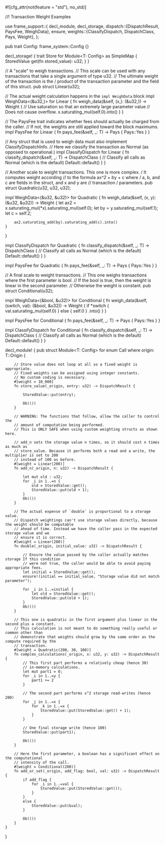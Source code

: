 #![cfg_attr(not(feature = "std"), no_std)]

//! Transaction Weight Examples

use frame_support::{
	decl_module, decl_storage,
	dispatch::{DispatchResult, PaysFee, WeighData},
	ensure,
	weights::{ClassifyDispatch, DispatchClass, Pays, Weight},
};

pub trait Config: frame_system::Config {}

decl_storage! {
	trait Store for Module<T: Config> as SimpleMap {
		StoredValue get(fn stored_value): u32;
	}
}

// A "scale" to weigh transactions.
// This scale can be used with any transactions that take a single argument of type u32.
// The ultimate weight of the transaction is the / product of the transaction parameter and the field of this struct.
pub struct Linear(u32);

// The actual weight calculation happens in the `impl WeighData` block
impl WeighData<(&u32,)> for Linear {
	fn weigh_data(&self, (x,): (&u32,)) -> Weight {
		// Use saturation so that an extremely large parameter value
		// Does not cause overflow.
		x.saturating_mul(self.0).into()
	}
}

// The PaysFee trait indicates whether fees should actually be charged from the caller.
// If not, the weights are still applied toward the block maximums.
impl<T> PaysFee<T> for Linear {
	fn pays_fee(&self, _: T) -> Pays {
		Pays::Yes
	}
}

// Any struct that is used to weigh data must also implement ClassifyDispatchInfo.
// Here we classify the transaction as Normal (as opposed to operational.)
impl<T> ClassifyDispatch<T> for Linear {
	fn classify_dispatch(&self, _: T) -> DispatchClass {
		// Classify all calls as Normal (which is the default)
		Default::default()
	}
}

// Another scale to weight transactions. This one is more complex. / It computes weight according
// to the formula a*x^2 + b*y + c where / a, b, and c are fields in the struct, and x and y are
// transaction / parameters.
pub struct Quadratic(u32, u32, u32);

impl WeighData<(&u32, &u32)> for Quadratic {
	fn weigh_data(&self, (x, y): (&u32, &u32)) -> Weight {
		let ax2 = x.saturating_mul(*x).saturating_mul(self.0);
		let by = y.saturating_mul(self.1);
		let c = self.2;

		ax2.saturating_add(by).saturating_add(c).into()
	}
}

impl<T> ClassifyDispatch<T> for Quadratic {
	fn classify_dispatch(&self, _: T) -> DispatchClass {
		// Classify all calls as Normal (which is the default)
		Default::default()
	}
}

impl<T> PaysFee<T> for Quadratic {
	fn pays_fee(&self, _: T) -> Pays {
		Pays::Yes
	}
}

// A final scale to weight transactions.
// This one weighs transactions where the first parameter is bool.
// If the bool is true, then the weight is linear in the second parameter.
// Otherwise the weight is constant.
pub struct Conditional(u32);

impl WeighData<(&bool, &u32)> for Conditional {
	fn weigh_data(&self, (switch, val): (&bool, &u32)) -> Weight {
		if *switch {
			val.saturating_mul(self.0)
		} else {
			self.0
		}
		.into()
	}
}

impl<T> PaysFee<T> for Conditional {
	fn pays_fee(&self, _: T) -> Pays {
		Pays::Yes
	}
}

impl<T> ClassifyDispatch<T> for Conditional {
	fn classify_dispatch(&self, _: T) -> DispatchClass {
		// Classify all calls as Normal (which is the default)
		Default::default()
	}
}

decl_module! {
	pub struct Module<T: Config> for enum Call where origin: T::Origin {

		// Store value does not loop at all so a fixed weight is appropriate.
		// Fixed weights can be assigned using integer constants.
		// No custom coding is necessary.
		#[weight = 10_000]
		fn store_value(_origin, entry: u32) -> DispatchResult {

			StoredValue::put(entry);

			Ok(())
		}

		// WARNING: The functions that follow, allow the caller to control the
		// amount of computation being performed.
		// This is ONLY SAFE when using custom weighting structs as shown here.

		// add_n sets the storage value n times, so it should cost n times as much as
		// store_value. Because it performs both a read and a write, the multiplier is set to 200
		// instead of 100 as before.
		#[weight = Linear(200)]
		fn add_n(_origin, n: u32) -> DispatchResult {

			let mut old : u32;
			for _i in 1..=n {
				old = StoredValue::get();
				StoredValue::put(old + 1);
			}
			Ok(())
		}

		// The actual expense of `double` is proportional to a storage value.
		// Dispatch weightings can't use storage values directly, because the weight should be computable
		// ahead of time. Instead we have the caller pass in the expected storage value and we
		// ensure it is correct.
		#[weight = Linear(200)]
		fn double(_origin, initial_value: u32) -> DispatchResult {

			// Ensure the value passed by the caller actually matches storage If this condition
			// were not true, the caller would be able to avoid paying appropriate fees.
			let initial = StoredValue::get();
			ensure!(initial == initial_value, "Storage value did not match parameter");

			for _i in 1..=initial {
				let old = StoredValue::get();
				StoredValue::put(old + 1);
			}
			Ok(())
		}

		// This one is quadratic in the first argument plus linear in the second plus a constant.
		// This calculation is not meant to do something really useful or common other than
		// demonstrate that weights should grow by the same order as the compute required by the
		// transaction.
		#[weight = Quadratic(200, 30, 100)]
		fn complex_calculations(_origin, x: u32, y: u32) -> DispatchResult {
			// This first part performs a relatively cheap (hence 30)
			// in-memory calculations.
			let mut part1 = 0;
			for _i in 1..=y {
				part1 += 2
			}

			// The second part performs x^2 storage read-writes (hence 200)
			for _j in 1..=x {
				for _k in 1..=x {
					StoredValue::put(StoredValue::get() + 1);
				}
			}

			// One final storage write (hence 100)
			StoredValue::put(part1);

			Ok(())
		}

		// Here the first parameter, a boolean has a significant effect on the computational
		// intensity of the call.
		#[weight = Conditional(200)]
		fn add_or_set(_origin, add_flag: bool, val: u32) -> DispatchResult {
			if add_flag {
				for _i in 1..=val {
					StoredValue::put(StoredValue::get());
				}
			}
			else {
				StoredValue::put(&val);
			}

			Ok(())
		}
	}
}
